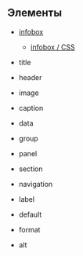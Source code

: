 ## Элементы

* [infobox](infobox.md)

  * [infobox / CSS](infobox_css.md)

* title

* header

* image

* caption

* data

* group

* panel

* section

* navigation

* label

* default

* format

* alt

  
